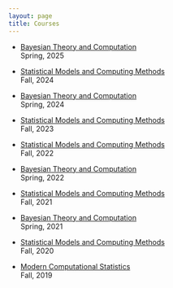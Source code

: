 ```yaml
---
layout: page
title: Courses
---
```


- [Bayesian Theory and Computation]({{sites.baseurl}}/courses/btc-s25.html)  
Spring, 2025

- [Statistical Models and Computing Methods]({{sites.baseurl}}/courses/smcm-f24.html)   
Fall, 2024

- [Bayesian Theory and Computation]({{sites.baseurl}}/courses/btc-s24.html)  
Spring, 2024

- [Statistical Models and Computing Methods]({{sites.baseurl}}/courses/smcm-f23.html)  
Fall, 2023

- [Statistical Models and Computing Methods]({{sites.baseurl}}/courses/smcm-f22.html)  
Fall, 2022

- [Bayesian Theory and Computation]({{sites.baseurl}}/courses/btc-s22.html)  
Spring, 2022

- [Statistical Models and Computing Methods]({{sites.baseurl}}/courses/smcm-f21.html)  
Fall, 2021

- [Bayesian Theory and Computation]({{sites.baseurl}}/courses/btc-s21.html)  
Spring, 2021

- [Statistical Models and Computing Methods]({{sites.baseurl}}/courses/smcm-f20.html)  
Fall, 2020

- [Modern Computational Statistics]({{sites.baseurl}}/courses/mcs-f19.html)  
Fall, 2019